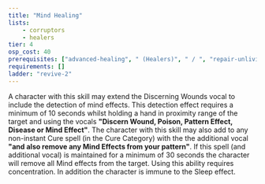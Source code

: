 ```yaml
---
title: "Mind Healing"
lists:
    - corruptors
    - healers
tier: 4
osp_cost: 40
prerequisites: ["advanced-healing", " (Healers)", " / ", "repair-unliving-advanced", " (Corruptors)"]
requirements: []
ladder: "revive-2"
---
```

A character with this skill may extend the Discerning Wounds vocal to include the detection of mind effects. This detection effect requires a minimum of 10 seconds whilst holding a hand in proximity range of the target and using the vocals **"Discern Wound, Poison, Pattern Effect, Disease or Mind Effect"**. The character with this skill may also add to any non-instant Cure spell (in the Cure Category) with the the additional vocal **"and also remove any Mind Effects from your pattern"**. If this spell (and additional vocal) is maintained for a minimum of 30 seconds the character will remove all Mind effects from the target. Using this ability requires concentration. In addition the character is immune to the Sleep effect.